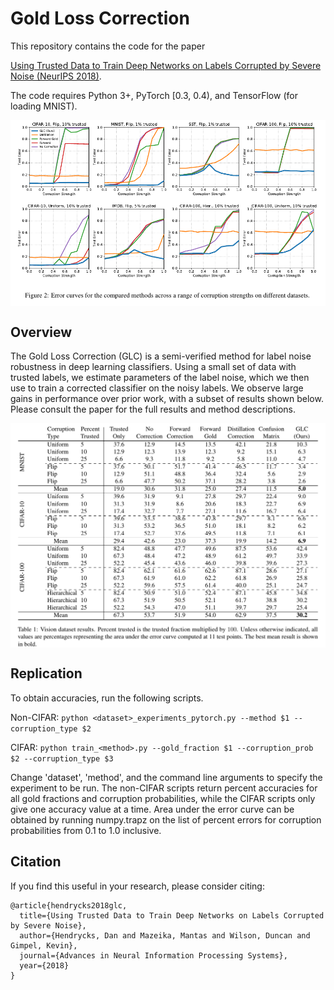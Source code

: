 # Gold Loss Correction

This repository contains the code for the paper

[Using Trusted Data to Train Deep Networks on Labels Corrupted by Severe Noise (NeurIPS 2018)](http://arxiv.org/abs/1802.05300).

The code requires Python 3+, PyTorch [0.3, 0.4), and TensorFlow (for loading MNIST).

<img align="center" src="glc_plots_figure.png" width="750">

## Overview

The Gold Loss Correction (GLC) is a semi-verified method for label noise robustness in deep learning classifiers. Using a small set of data with trusted labels, we estimate parameters of the label noise, which we then use to train a corrected classifier on the noisy labels. We observe large gains in performance over prior work, with a subset of results shown below. Please consult the paper for the full results and method descriptions.
 

<img align="center" src="glc_vision_results.png" width="750">

## Replication

To obtain accuracies, run the following scripts.

Non-CIFAR:
`python <dataset>_experiments_pytorch.py --method $1 --corruption_type $2`

CIFAR:
`python train_<method>.py --gold_fraction $1 --corruption_prob $2 --corruption_type $3`

Change 'dataset', 'method', and the command line arguments to specify the experiment to be run. The non-CIFAR scripts return percent accuracies for all gold fractions and corruption probabilities, while the CIFAR scripts only give one accuracy value at a time. Area under the error curve can be obtained by running numpy.trapz on the list of percent errors for corruption probabilities from 0.1 to 1.0 inclusive.

## Citation

If you find this useful in your research, please consider citing:

    @article{hendrycks2018glc,
      title={Using Trusted Data to Train Deep Networks on Labels Corrupted by Severe Noise},
      author={Hendrycks, Dan and Mazeika, Mantas and Wilson, Duncan and Gimpel, Kevin},
      journal={Advances in Neural Information Processing Systems},
      year={2018}
    }
